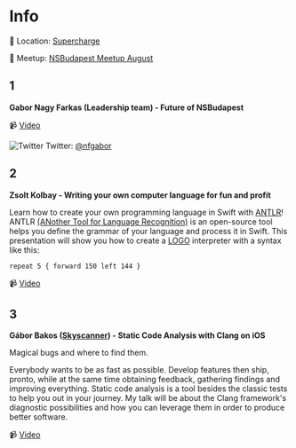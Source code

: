 Info
===========

:round_pushpin: Location: [Supercharge](https://goo.gl/maps/zHLoUsoAc7U2)

:wrench: Meetup: [NSBudapest Meetup August](https://www.meetup.com/NSBudapest/events/242711304/)

1
---
**Gabor Nagy Farkas (Leadership team) - Future of NSBudapest**

:video_camera: [Video](https://youtu.be/Ml_h2OXtmKI)

![Twitter](http://i.imgur.com/wWzX9uB.png) Twitter: [@nfgabor](https://twitter.com/nfgabor)

2
---

**Zsolt Kolbay - Writing your own computer language for fun and profit**

Learn how to create your own programming language in Swift with [ANTLR](https://github.com/antlr/antlr4/blob/master/doc/swift-target.md)!
ANTLR [(ANother Tool for Language Recognition)](http://www.antlr.org/) is an open-source tool helps you define the grammar of your language and process it in Swift.
This presentation will show you how to create a [LOGO](https://en.wikipedia.org/wiki/Logo_(programming_language)) interpreter with a syntax like this:

`repeat 5 { forward 150 left 144 }`

:video_camera: [Video](https://youtu.be/Ml_h2OXtmKI?t=4m26s)

3
---

**Gábor Bakos ([Skyscanner](https://www.skyscanner.hu)) - Static Code Analysis with Clang on iOS**

Magical bugs and where to find them.

Everybody wants to be as fast as possible. Develop features then ship, pronto, while at the same time obtaining feedback, gathering findings and improving everything. Static code analysis is a tool besides the classic tests to help you out in your journey. My talk will be about the Clang framework's diagnostic possibilities and how you can leverage them in order to produce better software.


:video_camera: [Video](https://youtu.be/Ml_h2OXtmKI?t=51m2s)
